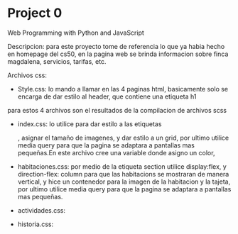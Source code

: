 # Project 0

Web Programming with Python and JavaScript

Descripcion: para este proyecto tome de referencia lo que ya habia hecho en homepage del cs50, en la pagina web se brinda informacion sobre finca magdalena, servicios, tarifas, etc.

Archivos css: 

- Style.css: lo mando a llamar en las 4 paginas html, basicamente solo se encarga de dar estilo al header, que contiene una etiqueta h1

para estos 4 archivos son el resultados de la compilacion de archivos scss
- index.css: lo utilice para dar estilo a las etiquetas <p>, asignar el tamaño de imagenes, y dar estilo a un grid, por ultimo utilice media query para que la pagina se adaptara a pantallas mas pequeñas.En este archivo cree una variable donde asigno un color,

- habitaciones.css: por medio de la etiqueta section utilice display:flex, y direction-flex: column para que las habitacions se mostraran de manera vertical, y hice un contenedor para la imagen de la habitacion y la tajeta, por ultimo utilice media query para que la pagina se adaptara a pantallas mas pequeñas.
- actividades.css:
- historia.css:
